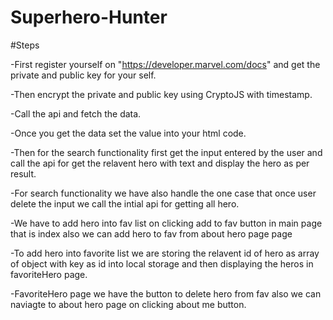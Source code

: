 # Superhero-Hunter

#Steps

-First register yourself on "https://developer.marvel.com/docs" and get the private and public key for your self.

-Then encrypt the private and public key using CryptoJS with timestamp.

-Call the api and fetch the data.

-Once you get the data set the value into your html code.

-Then for the search functionality first get the input entered by the user and call the api for get the relavent hero with text and display the hero as per result.

-For search functionality we have also handle the one case that once user delete the input we call the intial api for getting all hero.

-We have to add hero into fav list on clicking add to fav button in main page that is index also we can add hero to fav from about hero page page

-To add hero into favorite list we are storing the relavent id of hero as array of object with key as id into local storage and then displaying the heros in favoriteHero page.

-FavoriteHero page we have the button to delete hero from fav also we can naviagte to about hero page on clicking about me button.
